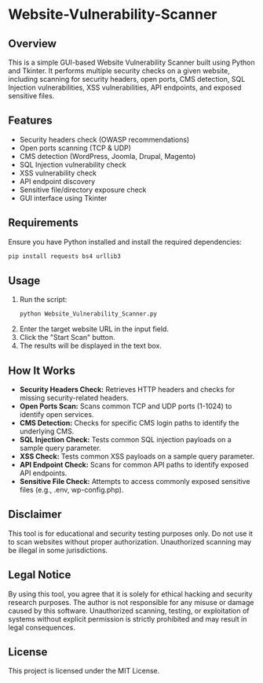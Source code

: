 # Website-Vulnerability-Scanner

## Overview
This is a simple GUI-based Website Vulnerability Scanner built using Python and Tkinter. It performs multiple security checks on a given website, including scanning for security headers, open ports, CMS detection, SQL Injection vulnerabilities, XSS vulnerabilities, API endpoints, and exposed sensitive files.

## Features
- Security headers check (OWASP recommendations)
- Open ports scanning (TCP & UDP)
- CMS detection (WordPress, Joomla, Drupal, Magento)
- SQL Injection vulnerability check
- XSS vulnerability check
- API endpoint discovery
- Sensitive file/directory exposure check
- GUI interface using Tkinter

## Requirements
Ensure you have Python installed and install the required dependencies:

```sh
pip install requests bs4 urllib3
```

## Usage
1. Run the script:
   ```sh
   python Website_Vulnerability_Scanner.py
   ```
2. Enter the target website URL in the input field.
3. Click the "Start Scan" button.
4. The results will be displayed in the text box.

## How It Works
- **Security Headers Check:** Retrieves HTTP headers and checks for missing security-related headers.
- **Open Ports Scan:** Scans common TCP and UDP ports (1-1024) to identify open services.
- **CMS Detection:** Checks for specific CMS login paths to identify the underlying CMS.
- **SQL Injection Check:** Tests common SQL injection payloads on a sample query parameter.
- **XSS Check:** Tests common XSS payloads on a sample query parameter.
- **API Endpoint Check:** Scans for common API paths to identify exposed API endpoints.
- **Sensitive File Check:** Attempts to access commonly exposed sensitive files (e.g., .env, wp-config.php).

## Disclaimer
This tool is for educational and security testing purposes only. Do not use it to scan websites without proper authorization. Unauthorized scanning may be illegal in some jurisdictions.

## Legal Notice
By using this tool, you agree that it is solely for ethical hacking and security research purposes. The author is not responsible for any misuse or damage caused by this software. Unauthorized scanning, testing, or exploitation of systems without explicit permission is strictly prohibited and may result in legal consequences.

## License
This project is licensed under the MIT License.

